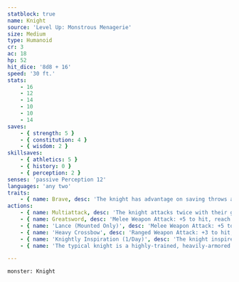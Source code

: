 ```yaml
---
statblock: true
name: Knight
source: 'Level Up: Monstrous Menagerie'
size: Medium
type: Humanoid
cr: 3
ac: 18
hp: 52
hit_dice: '8d8 + 16'
speed: '30 ft.'
stats:
    - 16
    - 12
    - 14
    - 10
    - 10
    - 14
saves:
    - { strength: 5 }
    - { constitution: 4 }
    - { wisdom: 2 }
skillsaves:
    - { athletics: 5 }
    - { history: 0 }
    - { perception: 2 }
senses: 'passive Perception 12'
languages: 'any two'
traits:
    - { name: Brave, desc: 'The knight has advantage on saving throws against being frightened.' }
actions:
    - { name: Multiattack, desc: 'The knight attacks twice with their greatsword.' }
    - { name: Greatsword, desc: 'Melee Weapon Attack: +5 to hit, reach 5 ft., one target. Hit: 10 (2d6 + 3) slashing damage.' }
    - { name: 'Lance (Mounted Only)', desc: 'Melee Weapon Attack: +5 to hit, reach 10 ft., one target. Hit: 9 (1d12 + 3) piercing damage. If the knight moves at least 20 feet straight towards the target before the attack, they deal an extra 6 (1d12) piercing damage, and the target makes a DC 13 Strength saving throw, falling prone on a failure. This attack is made at disadvantage against targets within 5 feet.' }
    - { name: 'Heavy Crossbow', desc: 'Ranged Weapon Attack: +3 to hit, range 100/400 ft., one target. Hit: 6 (1d10 + 1) piercing damage.' }
    - { name: 'Knightly Inspiration (1/Day)', desc: 'The knight inspires creatures of their choice within 30 feet that can hear and understand them. For the next minute, inspired creatures gain an expertise die (1d4) on attack rolls and saving throws. A creature can benefit from only one Knightly Inspiration at a time, and the knight cannot target themselves.' }
    - { name: 'The typical knight is a highly-trained, heavily-armored cavalry soldier who has sworn allegiance to a noble, monarch, or faith', desc: 'Not every knight, however, is forged from the same iron. Some knights fight on foot or on griffon-back, and some owe allegiance to none but themselves.' }

---
```

```statblock
monster: Knight
```
